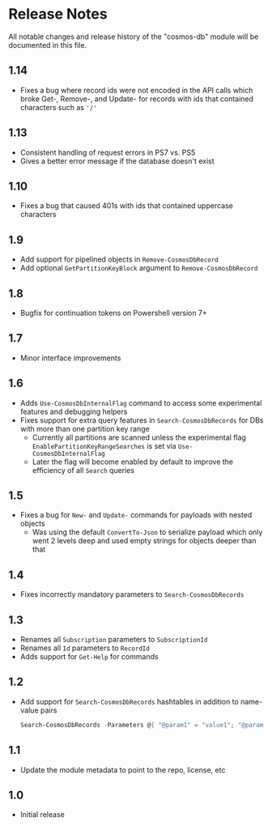 # Release Notes
All notable changes and release history of the "cosmos-db" module will be documented in this file.

## 1.14
* Fixes a bug where record ids were not encoded in the API calls which broke Get-, Remove-, and Update- for records with ids that contained characters such as `'/'`

## 1.13
* Consistent handling of request errors in PS7 vs. PS5
* Gives a better error message if the database doesn't exist

## 1.10
* Fixes a bug that caused 401s with ids that contained uppercase characters

## 1.9
* Add support for pipelined objects in `Remove-CosmosDbRecord`
* Add optional `GetPartitionKeyBlock` argument to `Remove-CosmosDbRecord`

## 1.8
* Bugfix for continuation tokens on Powershell version 7+

## 1.7
* Minor interface improvements

## 1.6
* Adds `Use-CosmosDbInternalFlag` command to access some experimental features and debugging helpers
* Fixes support for extra query features in `Search-CosmosDbRecords` for DBs with more than one partition key range
  * Currently all partitions are scanned unless the experimental flag `EnablePartitionKeyRangeSearches` is set via `Use-CosmosDbInternalFlag`
  * Later the flag will become enabled by default to improve the efficiency of all `Search` queries

## 1.5
* Fixes a bug for `New-` and `Update-` commands for payloads with nested objects
  * Was using the default `ConvertTo-Json` to serialize payload which only went 2 levels deep and used empty strings for objects deeper than that

## 1.4
* Fixes incorrectly mandatory parameters to `Search-CosmosDbRecords`

## 1.3
* Renames all `Subscription` parameters to `SubscriptionId`
* Renames all `Id` parameters to `RecordId`
* Adds support for `Get-Help` for commands

## 1.2
* Add support for `Search-CosmosDbRecords` hashtables in addition to name-value pairs
    ```powershell
    Search-CosmosDbRecords -Parameters @{ "@param1" = "value1"; "@param2" = "value2" }
    ```

## 1.1
* Update the module metadata to point to the repo, license, etc

## 1.0
* Initial release